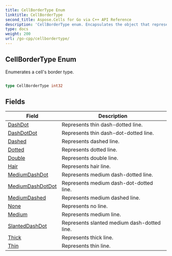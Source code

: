 ```yaml
---
title: CellBorderType Enum 
linktitle: CellBorderType
second_title: Aspose.Cells for Go via C++ API Reference
description: 'CellBorderType enum. Encapsulates the object that represents cellbordertype in Go.'
type: docs
weight: 200
url: /go-cpp/cellbordertype/
---
```


## CellBorderType Enum

Enumerates a cell's border type.

```go

type CellBorderType int32


```

## Fields

| Field | Description |
| --- | --- |
|[DashDot](./dashdot/) | Represents thin dash-dotted line. | 
|[DashDotDot](./dashdotdot/) | Represents thin dash-dot-dotted line. | 
|[Dashed](./dashed/) | Represents dashed line. | 
|[Dotted](./dotted/) | Represents dotted line. | 
|[Double](./double/) | Represents double line. | 
|[Hair](./hair/) | Represents hair line. | 
|[MediumDashDot](./mediumdashdot/) | Represents medium dash-dotted line. | 
|[MediumDashDotDot](./mediumdashdotdot/) | Represents medium dash-dot-dotted line. | 
|[MediumDashed](./mediumdashed/) | Represents medium dashed line. | 
|[None](./none/) | Represents no line. | 
|[Medium](./medium/) | Represents medium line. | 
|[SlantedDashDot](./slanteddashdot/) | Represents slanted medium dash-dotted line. | 
|[Thick](./thick/) | Represents thick line. | 
|[Thin](./thin/) | Represents thin line. | 
